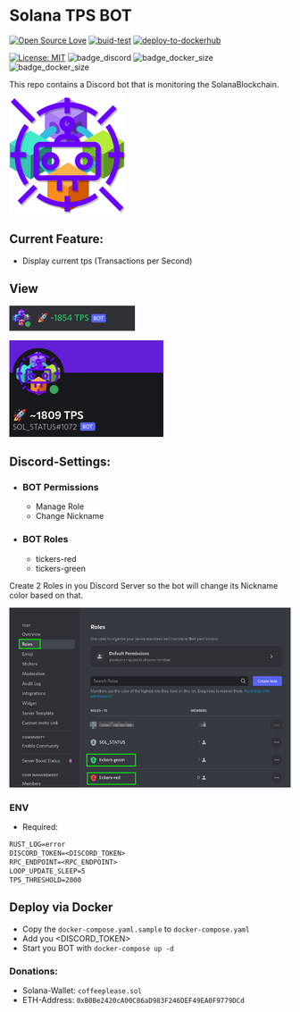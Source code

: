 # Solana TPS BOT

[![Open Source Love](https://badges.frapsoft.com/os/v1/open-source.svg?v=103)](https://github.com/ellerbrock/open-source-badges/)
[![buid-test](https://github.com/DerZwergGimli/solana_tps_bot/actions/workflows/rust.yml/badge.svg)](https://github.com/DerZwergGimli/SolanaStatus_BOT/actions/workflows/rust.yml)
[![deploy-to-dockerhub](https://github.com/DerZwergGimli/solana_tps_bot/actions/workflows/docker.yml/badge.svg)](https://github.com/DerZwergGimli/SolanaStatus_BOT/actions/workflows/docker.yml)

[![License: MIT](https://img.shields.io/badge/License-MIT-yellow.svg)](https://opensource.org/licenses/MIT)
![badge_discord](https://badgen.net/badge/icon/discord?icon=discord&label)
![badge_docker_size](https://badgen.net/docker/pulls/derzwerggimli/solana_tps_bot)
![badge_docker_size](https://badgen.net/docker/size/derzwerggimli/solana_tps_bot)

This repo contains a Discord bot that is monitoring the SolanaBlockchain.

!["bot icon""](icon.drawio.png)

## Current Feature:

- Display current tps (Transactions per Second)

## View

!["bot View1""](dc_view2.png)

!["bot view2""](dc_view1.png)

## Discord-Settings:

- ### BOT Permissions
    - Manage Role
    - Change Nickname
- ### BOT Roles
    - tickers-red
    - tickers-green

Create 2 Roles in you Discord Server so the bot will change its Nickname color based on that.

!["bot roles""](dc_roles.png)

### ENV

- Required:

```gitignore
RUST_LOG=error
DISCORD_TOKEN=<DISCORD_TOKEN>
RPC_ENDPOINT=<RPC_ENDPOINT>
LOOP_UPDATE_SLEEP=5
TPS_THRESHOLD=2000
```

## Deploy via Docker

- Copy the `docker-compose.yaml.sample` to `docker-compose.yaml`
- Add you <DISCORD_TOKEN>
- Start you BOT with `docker-compose up -d`

### Donations:

- Solana-Wallet: `coffeeplease.sol`
- ETH-Address: `0xB0Be2420cA00C86aD983F246DEF49EA0F9779DCd`
